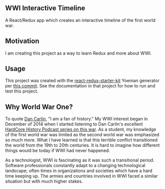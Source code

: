 ## WWI Interactive Timeline

A React/Redux app which creates an interactive timeline of the first world war.

## Motivation

I am creating this project as a way to learn Redux and more about WWI.

## Usage

This project was created with the [react-redux-starter-kit](https://github.com/davezuko/react-redux-starter-kit) Yoeman generator per [this commit](https://github.com/gerryster/wwi-timeline/commit/114164fd7994e5f62927260cd8b8795a7abe1fc9). See the documentation in that project for how to run and test this project.

## Why World War One?

To quote [Dan Carlin](http://www.dancarlin.com), "I am a fan of history." My WWI interest began in December of 2014 when I started listening to Dan Carlin's excellent [HardCore History Podcast series on this war](http://www.dancarlin.com/product/hardcore-history-50-blueprint-for-armageddon-i/). As a student, my knowledge of the first world war was limited as the second world war was emphasized so much more. What I have learned is that this terrible conflict transitioned the world from the 19th to 20th centuries. It is hard to imagine how different things would be today if WWI had never happened.

As a technologist, WWI is fascinating as it was such a transitional period. Software professionals constantly adapt to a changing technological landscape; often times in organizations and societies which have a hard time keeping up. The armies and countries involved in WWI faced a similar situation but with much higher stakes.
